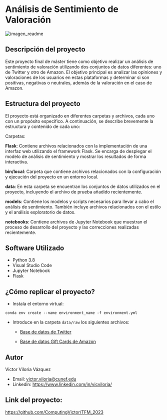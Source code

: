 # Análisis de Sentimiento de Valoración

<p align="center">

![imagen_readme](https://codenotch.com/blog/wp-content/uploads/2021/01/analisis-de-sentimientos.jpg)

</p>


## Descripción del proyecto

Este proyecto final de máster tiene como objetivo realizar un análisis de sentimiento de valoración utilizando dos conjuntos de datos diferentes: uno de Twitter y otro de Amazon. El objetivo principal es analizar las opiniones y valoraciones de los usuarios en estas plataformas y determinar si son positivas, negativas o neutrales, además de la valoración en el caso de Amazon.

## Estructura del proyecto
El proyecto está organizado en diferentes carpetas y archivos, cada uno con un propósito específico. A continuación, se describe brevemente la estructura y contenido de cada uno:

Carpetas:

**Flask**: Contiene archivos relacionados con la implementación de una interfaz web utilizando el framework Flask. Se encarga de desplegar el modelo de análisis de sentimiento y mostrar los resultados de forma interactiva.

**bin/local**: Carpeta que contiene archivos relacionados con la configuración y ejecución del proyecto en un entorno local.

**data**: En esta carpeta se encuentran los conjuntos de datos utilizados en el proyecto, incluyendo el archivo de prueba añadido recientemente.

**models**: Contiene los modelos y scripts necesarios para llevar a cabo el análisis de sentimiento. También incluye archivos relacionados con el estilo y el análisis exploratorio de datos.

**notebooks**: Contiene archivos de Jupyter Notebook que muestran el proceso de desarrollo del proyecto y las correcciones realizadas recientemente.


## Software Utilizado

- Python 3.8
- Visual Studio Code
- Jupyter Notebook
- Flask

## ¿Cómo replicar el proyecto?


-  Instala el entorno virtual:

`conda env create --name environment_name -f environment.yml`

- Introduce en la carpeta `data/raw` los siguientes archivos:

    - [Base de datos de Twitter](https://www.kaggle.com/datasets/kazanova/sentiment140/download?datasetVersionNumber=2)


    - [Base de datos Gift Cards de Amazon](https://forms.gle/UEkkJs69e7Z5A5Ps9)

## Autor

Victor Viloria Vázquez 
- Email: victor.viloria@cunef.edu
- Linkedin: https://www.linkedin.com/in/vicviloria/


## Link del proyecto:

https://github.com/ComputingVictor/TFM_2023
